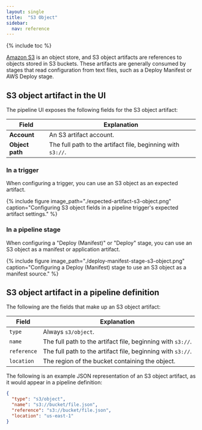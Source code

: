 ```yaml
---
layout: single
title:  "S3 Object"
sidebar:
  nav: reference
---
```


{% include toc %}

[Amazon S3](https://aws.amazon.com/s3/) is an object store, and S3 object
artifacts are references to objects stored in S3 buckets. These artifacts are
generally consumed by stages that read configuration from text files, such as a
Deploy Manifest or AWS Deploy stage.

## S3 object artifact in the UI

The pipeline UI exposes the following fields for the S3 object artifact:

<table>
  <thead>
    <tr>
      <th>Field</th>
      <th>Explanation</th>
    </tr>
  </thead>
  <tbody>
    <tr>
      <td><strong>Account</strong></td>
      <td>An S3 artifact account.</td>
    </tr>
    <tr>
      <td><strong>Object path</strong></td>
      <td>The full path to the artifact file, beginning with <code>s3://</code>.</td>
    </tr>
  </tbody>
</table>

### In a trigger

When configuring a trigger, you can use an S3 object as an expected artifact.

{%
  include
  figure
  image_path="./expected-artifact-s3-object.png"
  caption="Configuring S3 object fields in a pipeline trigger's expected
           artifact settings."
%}

### In a pipeline stage

When configuring a "Deploy (Manifest)" or "Deploy" stage, you can use an S3
object as a manifest or application artifact.

{%
  include
  figure
  image_path="./deploy-manifest-stage-s3-object.png"
  caption="Configuring a Deploy (Manifest) stage to use an S3 object as a
           manifest source."
%}

## S3 object artifact in a pipeline definition

The following are the fields that make up an S3 object artifact:

| Field | Explanation |
|-|-----------|
| `type` | Always `s3/object`. |
| `name` | The full path to the artifact file, beginning with `s3://`. |
| `reference` | The full path to the artifact file, beginning with `s3://`. |
| `location` | The region of the bucket containing the object. |

The following is an example JSON representation of an S3 object artifact, as it
would appear in a pipeline definition:

```json
{
  "type": "s3/object",
  "name": "s3://bucket/file.json",
  "reference": "s3://bucket/file.json",
  "location": "us-east-1"
}
```
